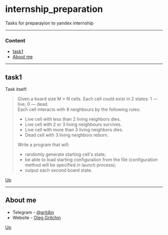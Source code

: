 # internship_preparation
Tasks for preparayion to yandex internship

---
### Content

- [task1](#task1)
- [About me](#about-me)

---

## task1

Task itself:

>Given a board size M × N cells. Each cell could exist in 2 states: 1 — live, 0 — dead.  
>Each cell interacts with 8 neighbours by the following rules:
>
> - Live cell with less than 2 living neighbors dies.
> - Live cell with 2 or 3 living neighbours survives.
> - Live cell with more than 3 living neighbors dies.
> - Dead cell with 3 living neighbors reborn.
>
>Write a program that will:
> - randomly generate starting cell's state;
> - be able to load starting configuration from the file (configuration method will be specified in launch process);
> - output each second board state.


[Up](#internship_preparation)

---

## About me

- Telegram - [@grit4in](https://t.me/grit4in)
- Website - [Oleg Gritchin](https://oleg.gritchin.ru)

[Up](#Client-Server-Chat)